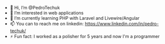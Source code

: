 - 👋 Hi, I’m @PedroTechuk
- 👀 I’m interested in web applications
- 🌱 I’m currently learning PHP with Laravel and Livewire/Angular
- 📫 You can to reach me on linkedin: https://www.linkedin.com/in/pedro-techuk/
- ⚡ Fun fact: I worked as a polisher for 5 years and now I'm a programmer 

<!---
PedroTechuk/PedroTechuk is a ✨ special ✨ repository because its `README.md` (this file) appears on your GitHub profile.
You can click the Preview link to take a look at your changes.
--->
